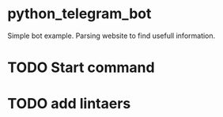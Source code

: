# python_telegram_bot
Simple bot example. Parsing website to find usefull information.

# TODO Start command
# TODO add lintaers